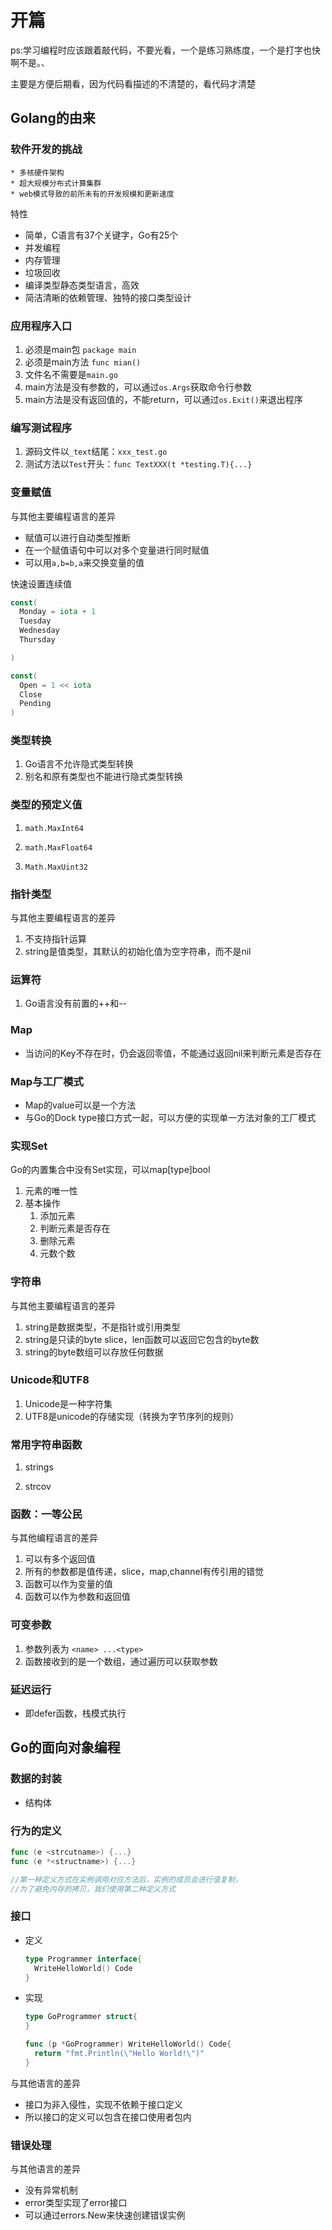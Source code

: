 # 开篇



ps:学习编程时应该跟着敲代码，不要光看，一个是练习熟练度，一个是打字也快啊不是。、

主要是方便后期看，因为代码看描述的不清楚的，看代码才清楚

## Golang的由来

### 软件开发的挑战

	* 多核硬件架构
	* 超大规模分布式计算集群
	* web模式导致的前所未有的开发规模和更新速度



 特性

* 简单，C语言有37个关键字，Go有25个
* 并发编程
* 内存管理
* 垃圾回收
* 编译类型静态类型语言，高效
* 简洁清晰的依赖管理、独特的接口类型设计





### 应用程序入口

1. 必须是main包 `package main`
2. 必须是main方法 `func mian()`
3. 文件名不需要是`main.go`
4. main方法是没有参数的，可以通过`os.Args`获取命令行参数
5. main方法是没有返回值的，不能return，可以通过`os.Exit()`来退出程序



### 编写测试程序

1. 源码文件以`_text`结尾：`xxx_test.go`
2. 测试方法以`Test`开头：`func TextXXX(t *testing.T){...}`



### 变量赋值

与其他主要编程语言的差异

* 赋值可以进行自动类型推断
* 在一个赋值语句中可以对多个变量进行同时赋值
* 可以用`a,b=b,a`来交换变量的值



快速设置连续值

```go
const(
  Monday = iota + 1
  Tuesday
  Wednesday
  Thursday

)

const(
  Open = 1 << iota
  Close
  Pending
)
```



### 类型转换

1. Go语言不允许隐式类型转换
2. 别名和原有类型也不能进行隐式类型转换

### 类型的预定义值

1. `math.MaxInt64`

2. `math.MaxFloat64`

3. `Math.MaxUint32`

   

   

   

### 指针类型

与其他主要编程语言的差异

1. 不支持指针运算
2. string是值类型，其默认的初始化值为空字符串，而不是nil

### 运算符

1. Go语言没有前置的++和--

### Map

* 当访问的Key不存在时，仍会返回零值，不能通过返回nil来判断元素是否存在



### Map与工厂模式

* Map的value可以是一个方法
* 与Go的Dock type接口方式一起，可以方便的实现单一方法对象的工厂模式



### 实现Set

Go的内置集合中没有Set实现，可以map[type]bool

1. 元素的唯一性
2. 基本操作
   1. 添加元素
   2. 判断元素是否存在
   3. 删除元素
   4. 元数个数



### 字符串

与其他主要编程语言的差异

1. string是数据类型，不是指针或引用类型
2. string是只读的byte slice，len函数可以返回它包含的byte数
3. string的byte数组可以存放任何数据



### Unicode和UTF8

1. Unicode是一种字符集
2. UTF8是unicode的存储实现（转换为字节序列的规则）



### 常用字符串函数

1. strings

2. strcov

### 函数：一等公民

与其他编程语言的差异

1. 可以有多个返回值
2. 所有的参数都是值传递，slice，map,channel有传引用的错觉
3. 函数可以作为变量的值
4. 函数可以作为参数和返回值





### 可变参数

1. 参数列表为 `<name> ...<type>`
2. 函数接收到的是一个数组，通过遍历可以获取参数



### 延迟运行

* 即defer函数，栈模式执行



## Go的面向对象编程

### 数据的封装

* 结构体

### 行为的定义

```go
func (e <strcutname>) {...}
func (e *<structname>) {...}

//第一种定义方式在实例调用对应方法后，实例的成员会进行值复制，
//为了避免内存的拷贝，我们使用第二种定义方式
```

### 接口

* 定义

  ```go
  type Programmer interface{
  	WriteHelloWorld() Code
  }
  ```

* 实现

  ```go
  type GoProgrammer struct{
  }
  
  func (p *GoProgrammer) WriteHelloWorld() Code{
  	return "fmt.Println(\"Hello World!\")"
  }
  ```

与其他语言的差异

* 接口为非入侵性，实现不依赖于接口定义
* 所以接口的定义可以包含在接口使用者包内



### 错误处理

与其他语言的差异

* 没有异常机制
* error类型实现了error接口
* 可以通过errors.New来快速创建错误实例







